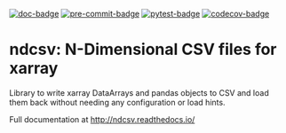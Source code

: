 [![doc-badge](https://github.com/crusaderky/ndcsv/workflows/Documentation/badge.svg)](https://github.com/crusaderky/ndcsv/actions)
[![pre-commit-badge](https://github.com/crusaderky/ndcsv/workflows/Linting/badge.svg)](https://github.com/crusaderky/ndcsv/actions)
[![pytest-badge](https://github.com/crusaderky/ndcsv/workflows/Test/badge.svg)](https://github.com/crusaderky/ndcsv/actions)
[![codecov-badge](https://codecov.io/gh/crusaderky/ndcsv/branch/main/graph/badge.svg)](https://codecov.io/gh/crusaderky/ndcsv/branch/main)

# ndcsv: N-Dimensional CSV files for xarray

Library to write xarray DataArrays and pandas objects to CSV and load them back
without needing any configuration or load hints.

Full documentation at http://ndcsv.readthedocs.io/
